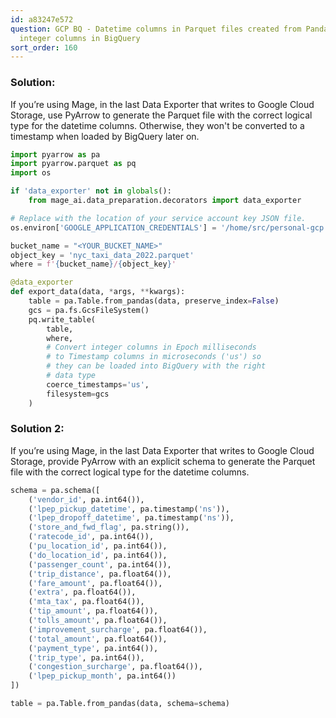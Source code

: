```yaml
---
id: a83247e572
question: GCP BQ - Datetime columns in Parquet files created from Pandas show up as
  integer columns in BigQuery
sort_order: 160
---
```


### Solution:

If you’re using Mage, in the last Data Exporter that writes to Google Cloud Storage, use PyArrow to generate the Parquet file with the correct logical type for the datetime columns. Otherwise, they won't be converted to a timestamp when loaded by BigQuery later on.

```python
import pyarrow as pa
import pyarrow.parquet as pq
import os

if 'data_exporter' not in globals():
    from mage_ai.data_preparation.decorators import data_exporter

# Replace with the location of your service account key JSON file.
os.environ['GOOGLE_APPLICATION_CREDENTIALS'] = '/home/src/personal-gcp.json'

bucket_name = "<YOUR_BUCKET_NAME>"
object_key = 'nyc_taxi_data_2022.parquet'
where = f'{bucket_name}/{object_key}'

@data_exporter
def export_data(data, *args, **kwargs):
    table = pa.Table.from_pandas(data, preserve_index=False)
    gcs = pa.fs.GcsFileSystem()
    pq.write_table(
        table,
        where,
        # Convert integer columns in Epoch milliseconds
        # to Timestamp columns in microseconds ('us') so
        # they can be loaded into BigQuery with the right
        # data type
        coerce_timestamps='us',
        filesystem=gcs
    )
```

### Solution 2:

If you’re using Mage, in the last Data Exporter that writes to Google Cloud Storage, provide PyArrow with an explicit schema to generate the Parquet file with the correct logical type for the datetime columns.

```python
schema = pa.schema([
    ('vendor_id', pa.int64()),
    ('lpep_pickup_datetime', pa.timestamp('ns')),
    ('lpep_dropoff_datetime', pa.timestamp('ns')),
    ('store_and_fwd_flag', pa.string()),
    ('ratecode_id', pa.int64()),
    ('pu_location_id', pa.int64()),
    ('do_location_id', pa.int64()),
    ('passenger_count', pa.int64()),
    ('trip_distance', pa.float64()),
    ('fare_amount', pa.float64()),
    ('extra', pa.float64()),
    ('mta_tax', pa.float64()),
    ('tip_amount', pa.float64()),
    ('tolls_amount', pa.float64()),
    ('improvement_surcharge', pa.float64()),
    ('total_amount', pa.float64()),
    ('payment_type', pa.int64()),
    ('trip_type', pa.int64()),
    ('congestion_surcharge', pa.float64()),
    ('lpep_pickup_month', pa.int64())
])

table = pa.Table.from_pandas(data, schema=schema)
```
